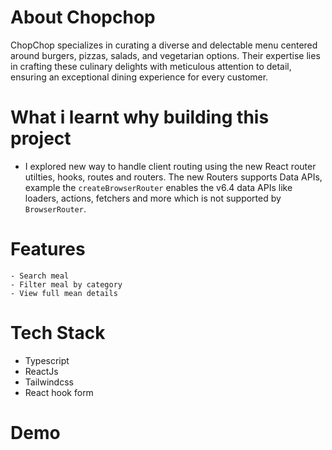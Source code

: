 # About Chopchop

ChopChop specializes in curating a diverse and delectable menu centered around burgers, pizzas, salads, and vegetarian options. Their expertise lies in crafting these culinary delights with meticulous attention to detail, ensuring an exceptional dining experience for every customer.


# What i learnt why building this project
   - I explored new way to handle client routing using the new React router utilties, hooks, routes and routers.
The new Routers supports Data APIs, example the `createBrowserRouter`  enables the v6.4 data APIs like loaders, actions, fetchers and more which is not supported by  `BrowserRouter`.

# Features
    - Search meal
    - Filter meal by category
    - View full mean details
   

# Tech Stack
   -  Typescript
   -  ReactJs
   -  Tailwindcss
   -  React hook form


   # Demo

   



